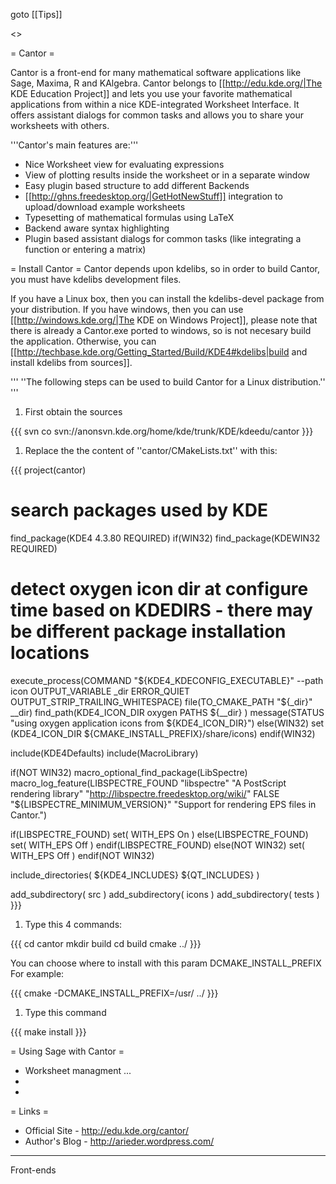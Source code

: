 goto [[Tips]]

<<TableOfContents>>

= Cantor =

Cantor is a front-end for many mathematical software applications like Sage, Maxima, R and KAlgebra. Cantor belongs to [[http://edu.kde.org/|The KDE Education Project]] and lets you use your favorite mathematical applications from within a nice KDE-integrated Worksheet Interface. It offers assistant dialogs for common tasks and allows you to share your worksheets with others.

'''Cantor's main features are:'''
 * Nice Worksheet view for evaluating expressions
 * View of plotting results inside the worksheet or in a separate window
 * Easy plugin based structure to add different Backends
 * [[http://ghns.freedesktop.org/|GetHotNewStuff]] integration to upload/download example worksheets
 * Typesetting of mathematical formulas using LaTeX
 * Backend aware syntax highlighting
 * Plugin based assistant dialogs for common tasks (like integrating a function or entering a matrix)

= Install Cantor =
Cantor depends upon kdelibs, so in order to build Cantor, you must have kdelibs development files.

If you have a Linux box, then you can install the kdelibs-devel package from your distribution. If you have windows, then you can use [[http://windows.kde.org/|The KDE on Windows Project]], please note that there is already a Cantor.exe ported to windows, so is not necesary build the application. Otherwise, you can [[http://techbase.kde.org/Getting_Started/Build/KDE4#kdelibs|build and install kdelibs from sources]].

''' ''The following steps can be used to build Cantor for a Linux distribution.'' '''

 1. First obtain the sources

{{{
svn co svn://anonsvn.kde.org/home/kde/trunk/KDE/kdeedu/cantor
}}}

 1. Replace the the content of ''cantor/CMakeLists.txt'' with this:

{{{
project(cantor)

# search packages used by KDE
find_package(KDE4 4.3.80 REQUIRED)
if(WIN32)
  find_package(KDEWIN32 REQUIRED)
  # detect oxygen icon dir at configure time based on KDEDIRS - there may be different package installation locations
  execute_process(COMMAND "${KDE4_KDECONFIG_EXECUTABLE}" --path icon OUTPUT_VARIABLE _dir ERROR_QUIET OUTPUT_STRIP_TRAILING_WHITESPACE)
  file(TO_CMAKE_PATH "${_dir}" __dir)
  find_path(KDE4_ICON_DIR oxygen PATHS
      ${__dir}
  )
  message(STATUS "using oxygen application icons from ${KDE4_ICON_DIR}")
else(WIN32)
    set (KDE4_ICON_DIR  ${CMAKE_INSTALL_PREFIX}/share/icons)
endif(WIN32)

include(KDE4Defaults)
include(MacroLibrary)

if(NOT WIN32)
  macro_optional_find_package(LibSpectre)
  macro_log_feature(LIBSPECTRE_FOUND "libspectre" "A PostScript rendering library" "http://libspectre.freedesktop.org/wiki/" FALSE "${LIBSPECTRE_MINIMUM_VERSION}" "Support for rendering EPS files in Cantor.")

  if(LIBSPECTRE_FOUND)
    set( WITH_EPS On )
  else(LIBSPECTRE_FOUND)
    set( WITH_EPS Off )
  endif(LIBSPECTRE_FOUND)
else(NOT WIN32)
  set( WITH_EPS Off )
endif(NOT WIN32)

include_directories( ${KDE4_INCLUDES} ${QT_INCLUDES} )

add_subdirectory( src )
add_subdirectory( icons )
add_subdirectory( tests )
}}}

 1. Type this 4 commands:

{{{
cd cantor
mkdir build
cd build
cmake ../
}}}

You can choose where to install with this param DCMAKE_INSTALL_PREFIX For example: 

{{{
cmake -DCMAKE_INSTALL_PREFIX=/usr/ ../
}}}

 1. Type this command

{{{
make install
}}}

= Using Sage with Cantor =
 * Worksheet managment ...
 *
 * 

= Links =
 * Official Site - http://edu.kde.org/cantor/ 
 * Author's Blog - http://arieder.wordpress.com/

----
Front-ends
